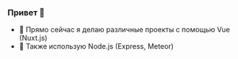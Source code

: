 ### Привет 👋
- 🔭 Прямо сейчас я делаю различные проекты с помощью Vue (Nuxt.js)
- 🌱 Также использую Node.js (Express, Meteor)
